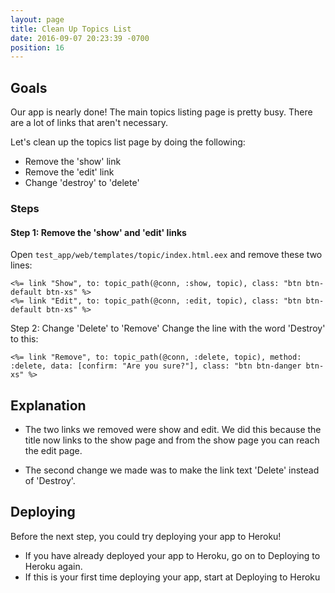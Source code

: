 ```yaml
---
layout: page
title: Clean Up Topics List
date: 2016-09-07 20:23:39 -0700
position: 16
---
```


## Goals
Our app is nearly done! The main topics listing page is pretty busy. There are a lot of links that aren't necessary.

Let's clean up the topics list page by doing the following:

* Remove the 'show' link
* Remove the 'edit' link
* Change 'destroy' to 'delete'

### Steps
#### Step 1: Remove the 'show' and 'edit' links
Open `test_app/web/templates/topic/index.html.eex` and remove these two lines:

```
<%= link "Show", to: topic_path(@conn, :show, topic), class: "btn btn-default btn-xs" %>
<%= link "Edit", to: topic_path(@conn, :edit, topic), class: "btn btn-default btn-xs" %>
```

Step 2: Change 'Delete' to 'Remove'
Change the line with the word 'Destroy' to this:
```
<%= link "Remove", to: topic_path(@conn, :delete, topic), method: :delete, data: [confirm: "Are you sure?"], class: "btn btn-danger btn-xs" %>
```
## Explanation
* The two links we removed were show and edit. We did this because the title now links to the show page and from the show page you can reach the edit page.

* The second change we made was to make the link text 'Delete' instead of 'Destroy'.

## Deploying
Before the next step, you could try deploying your app to Heroku!

* If you have already deployed your app to Heroku, go on to Deploying to Heroku again.
* If this is your first time deploying your app, start at Deploying to Heroku
